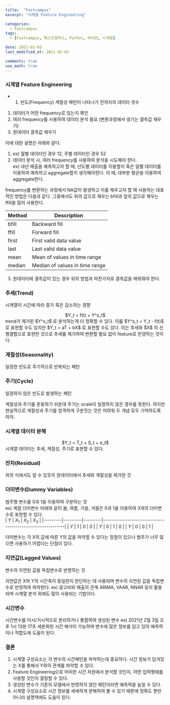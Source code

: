 ```yaml
---
title:  "Fastcampus"
excerpt: "시계열 Feature Engineering"

categories:
  - Fastcampus
tags:
  - [Fastcampus, 패스트캠퍼스, Python, 파이썬, 시계열]

date: 2021-02-03
last_modified_at: 2021-02-03

comments: true
use_math: true
---
```


### 시계열 Feature Engineering

* 1. 빈도(Frequency)
계절성 패턴이 나타나기 전까지의 데이터 갯수  

1. 데이터가 어떤 frequency로 있는지 확인
2. 여러 frequency를 사용하여 데이터 분석 필요 (변환과정에서 생기는 결측값 채우기)
3. 원데이터 결측값 채우기

이에 대한 설명은 아래와 같다.
1. ex) 월별 데이터인 경우 12, 주별 데이터인 경우 52
2. 데이터 분석 시, 여러 frequency를 사용하여 분석을 시도해야 한다.  
ex) 내년 매출을 예측하고자 할 때,
년도별 데이터를 이용할지 혹은 일별 데이터를 이용하여 예측하고 aggregate할지 생각해야한다. 이 때, 대부분 평균을 이용하여 aggregate한다.

frequency를 변환하는 과정에서 NA값이 발생하고 이를 채우고자 할 때 사용하는 대표적인 방법은 다음과 같다. 그중에서도 뒤의 값으로 채우는 bfill과 앞의 값으로 채우는 ffill을 많이 사용한다.

| Method | Description |
|---------|-----------------------------------------------------------|
| bfill | Backward fill |
| ffill | Forward fill |
| first | First valid data value |
| last | Last valid data value |
| mean | Mean of values in time range |
| median | Median of values in time range |

3. 원데이터에 결측값이 있는 경우 위의 방법과 마찬가지로 결측값을 채워줘야 한다.

### 추세(Trend)
시계열이 시간에 따라 증가 혹은 감소하는 경향
<center>$Y_t = f(t) + Y^s_t$</center>
trend가 제거된 $Y^s_t$ 로 분석하는게 더 정확할 수 있다. 이를 $Y^s_t = Y_t - f(t)$ 로 표현할 수도 있지만 $Y_t = aT + bX$ 로 표현할 수도 있다. 이는 추세와 $X$ 의 선형결합으로 표현한 것으로 추세를 제거하여 변환할 필요 없이 feature로 반영하는 것이다.

### 계절성(Seasonality)
일정한 빈도로 주기적으로 반복되는 패턴

### 주기(Cycle)
일정하지 않은 빈도로 발생하는 패턴

계절성과 주기를 혼동하기 쉬운데 주기는 scale이 일정하지 않은 경우를 뜻한다. 하지만 현실적으로 계절성과 주기를 엄격하게 구분짓는 것은 어려워 두 개념 모두 기억하도록 하자.

### 시계열 데이터 분해
<center>$Y_t = T_t + S_t + e_t$</center>
시계열 데이터는 추세, 계절성, 주기로 표현할 수 있다.

### 잔차(Residual)
위의 식에서도 알 수 있듯이 원데이터에서 추세와 계절성을 제거한 것

### 더미변수(Dummy Variables)
범주형 변수를 0과 1을 이용하여 구분하는 것  
ex) 계절 더미변수
아래와 같이 봄, 여름, 가을, 겨울은 0과 1을 이용하여 3개의 더미변수로 표현할 수 있다.  
| $Y$ | $X_1$ | $X_2$ | $X_3$ |
|---------|---------|---------|-----------------------------------------------------------|
| $Y$ | 1 | 0 | 0 |
| $Y$ | 0 | 1 | 0 |
| $Y$ | 0 | 0 | 1 |

더미변수는 각 X의 값에 따른 Y의 값을 파악할 수 있다는 장점이 있으나 범주가 너무 많으면 사용하기 어렵다는 단점이 있다.

### 지연값(Lagged Values)
변수의 지연된 값을 독립변수로 반영하는 것

지연값은 X와 Y의 시간축이 동일한지 판단하는 데 사용되며 변수의 지연된 값을 독립변수로 반영하여 파악한다.
ex) 광고비와 매출의 관계
ARIMA, VAAR, NNAR 등이 활용되며 시계열 분석 외에도 많이 사용되는 기법이다.

### 시간변수
시간변수를 미시/거시적으로 분리하거나 통합하여 생성된 변수
ex) 2021년 2월 3일 오후 1시 13분 17초
세분화된 시간 해석이 가능하며 변수에 많은 정보를 담고 있어 예측력이나 적합도에 도움이 된다.

### 결론
1. 시계열 구성요소는 각 변수의 시간패턴을 파악하는데 중요하다. 시간 정보가 담겨있는 X를 통해서 Y와의 관계를 파악할 수 있다.
2. Feature Engineering으로 어떠한 시간 차원에서 분석할 것인지, 어떤 입력형태를 사용할 것인지 결정할 수 있다.
3. 생성된 변수가 기존의 모델에서 반영하지 않던 패턴이라면 예측력을 높일 수 있다.
4. 시계열 구성요소로 시간 정보를 세세하게 분해하여 볼 수 있기 때문에 정확도 뿐만 아니라 설명력에도 도움이 된다.
